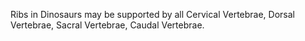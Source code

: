 Ribs in Dinosaurs may be supported by all Cervical Vertebrae, Dorsal Vertebrae, Sacral Vertebrae, Caudal Vertebrae.
